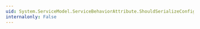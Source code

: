 ```yaml
---
uid: System.ServiceModel.ServiceBehaviorAttribute.ShouldSerializeConfigurationName
internalonly: False
---
```

